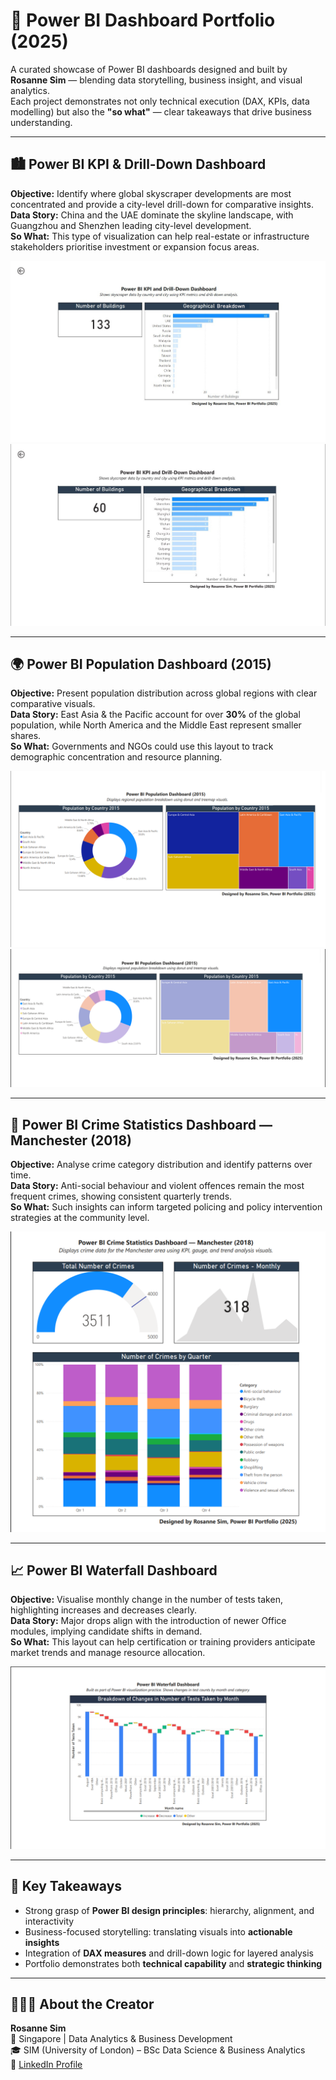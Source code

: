 # 🎯 Power BI Dashboard Portfolio (2025)
A curated showcase of Power BI dashboards designed and built by **Rosanne Sim** — blending data storytelling, business insight, and visual analytics.  
Each project demonstrates not only technical execution (DAX, KPIs, data modelling) but also the **"so what"** — clear takeaways that drive business understanding.

---

## 🏙 Power BI KPI & Drill-Down Dashboard
**Objective:** Identify where global skyscraper developments are most concentrated and provide a city-level drill-down for comparative insights.  
**Data Story:** China and the UAE dominate the skyline landscape, with Guangzhou and Shenzhen leading city-level development.  
**So What:** This type of visualization can help real-estate or infrastructure stakeholders prioritise investment or expansion focus areas.

![KPI Dashboard – Country View](./Power%20BI%20KPI%20%26%20Drill-Down%20Dashboard%20-%20P2-1.jpg)
![KPI Dashboard – City Drill-Down](./Power%20BI%20KPI%20%26%20Drill-Down%20Dashboard%20-%20P1-1.jpg)

---

## 🌍 Power BI Population Dashboard (2015)
**Objective:** Present population distribution across global regions with clear comparative visuals.  
**Data Story:** East Asia & the Pacific account for over **30%** of the global population, while North America and the Middle East represent smaller shares.  
**So What:** Governments and NGOs could use this layout to track demographic concentration and resource planning.

![Population Donut Chart](./Power%20BI%20Donut%20%26%20Tree%20Map%20-%20P1.png)
![Population Treemap](./Power%20BI%20Donut%20%26%20Tree%20Map%20-%20P2.png)

---

## 🚓 Power BI Crime Statistics Dashboard — Manchester (2018)
**Objective:** Analyse crime category distribution and identify patterns over time.  
**Data Story:** Anti-social behaviour and violent offences remain the most frequent crimes, showing consistent quarterly trends.  
**So What:** Such insights can inform targeted policing and policy intervention strategies at the community level.

![Crime Dashboard](./Power%20BI%20KPI,%20gauge,%20and%20trend%20analysis%20visuals..png)

---

## 📈 Power BI Waterfall Dashboard
**Objective:** Visualise monthly change in the number of tests taken, highlighting increases and decreases clearly.  
**Data Story:** Major drops align with the introduction of newer Office modules, implying candidate shifts in demand.  
**So What:** This layout can help certification or training providers anticipate market trends and manage resource allocation.

![Waterfall Chart](./Power%20BI%20Waterfall%20Chart.png)

---

## 🧠 Key Takeaways
- Strong grasp of **Power BI design principles**: hierarchy, alignment, and interactivity  
- Business-focused storytelling: translating visuals into **actionable insights**  
- Integration of **DAX measures** and drill-down logic for layered analysis  
- Portfolio demonstrates both **technical capability** and **strategic thinking**

---

## 👩🏻‍💻 About the Creator
**Rosanne Sim**  
📍 Singapore | Data Analytics & Business Development  
🎓 SIM (University of London) – BSc Data Science & Business Analytics  
🔗 [LinkedIn Profile](https://www.linkedin.com/in/rosannesim)
